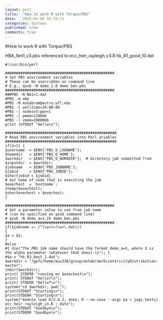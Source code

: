 ```yaml
---
layout: post
title:  "How to work R with Torque/PBS"
date:   2015-02-06 16:39:11
categories: Systems
published: true
comments: true
---
```

#How to work R with Torque/PBS


HBA_Nm1_v3.pbs
referenced to ecc_heir_rayleigh_v3.R
hk_R1_good_10.dat

	#!/usr/bin/perl 

	################################################## 
	# Set PBS environment variables
	# These can be overridden on command line
	# E.g., qsub -N demo_2.0 demo_ben.pbs 
	################################################## 
	###PBS -N Nm1=1.dat
	#PBS -m abe
	#PBS -M mshabram@astro.ufl.edu
	#PBS -l walltime=24:00:00
	#PBS -l nodes=5:ppn=1
	#PBS -l pmem=1200mb
	#PBS -l vmem=10000mb
	print (STDOUT "Hello\n");

	################################################### 
	# Read PBS environment variables into Perl ariables
	###################################################
	if(2>1) {
	$username  = $ENV{'PBS_O_LOGNAME'};
	$homedir   = $ENV{'PBS_O_HOME'};
	$workdir   = $ENV{'PBS_O_WORKDIR'};  # directory job submitted from
	$inputdir  = $workdir;
	$jobname   = $ENV{'PBS_JOBNAME'};
	$jobid     = $ENV{'PBS_JOBID'};
	$shortjobid = $jobid;
	# Get name of node that is executing the job
	$exechost  = `hostname`;
	chomp($exechost);
	$shortexechost = $exechost;
	}

	##################################################
	# Get a parameter value to use from job name 
	# (can be specified on qsub command line)
	# qsub -N demo_a=1.25 demo_ben.pbs
	##################################################  
	if($jobname =~ /^(\w+)=(\w+\.dat)/)   
	{  
    $a = $2;
	}
	#else
	#{ die("The PBS Job name should have the format demo_a=X, where X is the alpha parameter (whatever that does).\n"); }
	#$a = "hk_R3_best_1.dat";
	$workdir = "/gpfs/home/mus336/group/mshabram/EccentricityDistribution-master";
	chdir($workdir);
	print( STDERR "running on $exechost\n");
	print( STDOUT "Hello?\n");
	print( STDERR "Hello?\n");
	system("cd $workdir; pwd;");
	print(STDOUT "Starting\n");
	print(STDERR "Starting\n");
	system("module load R/3.0.2; date; R --no-save --args $a < jags_tests/	ecc_heir_rayleigh_v3.R ; date");
	print(STDOUT "Goodbye\n");
	print(STDERR "Goodbye\n");



